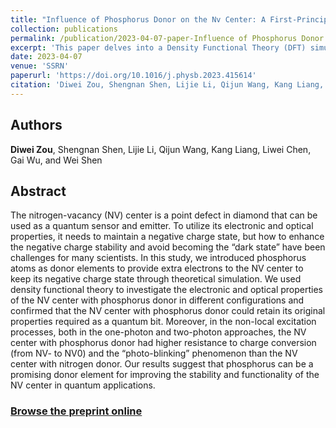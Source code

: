 ```yaml
---
title: "Influence of Phosphorus Donor on the Nv Center: A First-Principles Study (Preprint)"
collection: publications
permalink: /publication/2023-04-07-paper-Influence of Phosphorus Donor on the Nv Center - A First-Principles Study
excerpt: 'This paper delves into a Density Functional Theory (DFT) simulation, demonstrating the potential for increased stability and functionality of the Nitrogen-Vacancy (NV) center in phosphorus-doped diamond, surpassing its nitrogen-doped counterparts. Such enhancements hold significant promise for optimizing the performance of the NV center in quantum applications.'
date: 2023-04-07
venue: 'SSRN'
paperurl: 'https://doi.org/10.1016/j.physb.2023.415614'
citation: 'Diwei Zou, Shengnan Shen, Lijie Li, Qijun Wang, Kang Liang, Liwei Chen, Gai Wu, and Wei Shen. "Influence of phosphorus donor on the NV center in diamond: A first-principles study." Physica B: Condensed Matter 676 (2024): 415614.'
---
```


## Authors
**Diwei Zou**, Shengnan Shen, Lijie Li, Qijun Wang, Kang Liang, Liwei Chen, Gai Wu, and Wei Shen

## Abstract
The nitrogen-vacancy (NV) center is a point defect in diamond that can be used as a quantum sensor and emitter. To utilize its electronic and optical properties, it needs to maintain a negative charge state, but how to enhance the negative charge stability and avoid becoming the “dark state” have been challenges for many scientists. In this study, we introduced phosphorus atoms as donor elements to provide extra electrons to the NV center to keep its negative charge state through theoretical simulation. We used density functional theory to investigate the electronic and optical properties of the NV center with phosphorus donor in different configurations and confirmed that the NV center with phosphorus donor could retain its original properties required as a quantum bit. Moreover, in the non-local excitation processes, both in the one-photon and two-photon approaches, the NV center with phosphorus donor had higher resistance to charge conversion (from NV- to NV0) and the “photo-blinking” phenomenon than the NV center with nitrogen donor. Our results suggest that phosphorus can be a promising donor element for improving the stability and functionality of the NV center in quantum applications.

### [Browse the preprint online](https://doi.org/10.1016/j.physb.2023.415614)